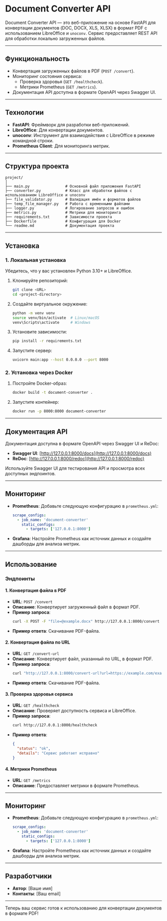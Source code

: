 
# Document Converter API

Document Converter API — это веб-приложение на основе FastAPI для конвертации документов (DOC, DOCX, XLS, XLSX) в формат PDF с использованием LibreOffice и `unoconv`. Сервис предоставляет REST API для обработки локально загруженных файлов.

---

## **Функциональность**

- Конвертация загруженных файлов в PDF (`POST /convert`).
- Мониторинг состояния сервиса:
  - Проверка здоровья (`GET /healthcheck`).
  - Метрики Prometheus (`GET /metrics`).
- Документация API доступна в формате OpenAPI через Swagger UI.

---

## **Технологии**

- **FastAPI**: Фреймворк для разработки веб-приложений.
- **LibreOffice**: Для конвертации документов.
- **unoconv**: Инструмент для взаимодействия с LibreOffice в режиме командной строки.
- **Prometheus Client**: Для мониторинга метрик.
---

## **Структура проекта**

```
project/
│
├── main.py                # Основной файл приложения FastAPI
├── converter.py           # Класс для обработки файлов с использованием LibreOffice и unoconv
├── file_validator.py      # Валидация имён и форматов файлов
├── temp_file_manager.py   # Работа с временными файлами
├── logger.py              # Логирование запросов и ошибок
├── metrics.py             # Метрики для мониторинга
├── requirements.txt       # Зависимости проекта
├── Dockerfile             # Конфигурация для Docker
└── readme.md              # Документация проекта
```

---

## **Установка**

### **1. Локальная установка**

Убедитесь, что у вас установлен Python 3.10+ и LibreOffice.

1. Клонируйте репозиторий:
   ```bash
   git clone <URL>
   cd <project-directory>
   ```

2. Создайте виртуальное окружение:
   ```bash
   python -m venv venv
   source venv/bin/activate  # Linux/macOS
   venv\Scripts\activate     # Windows
   ```

3. Установите зависимости:
   ```bash
   pip install -r requirements.txt
   ```

4. Запустите сервер:
   ```bash
   uvicorn main:app --host 0.0.0.0 --port 8000
   ```

### **2. Установка через Docker**

1. Постройте Docker-образ:
   ```bash
   docker build -t document-converter .
   ```

2. Запустите контейнер:
   ```bash
   docker run -p 8000:8000 document-converter
   ```

---

## **Документация API**

Документация доступна в формате OpenAPI через Swagger UI и ReDoc:
- **Swagger UI**: [http://127.0.0.1:8000/docs](http://127.0.0.1:8000/docs)
- **ReDoc**: [http://127.0.0.1:8000/redoc](http://127.0.0.1:8000/redoc)

Используйте Swagger UI для тестирования API и просмотра всех доступных эндпоинтов.

---

## **Мониторинг**

- **Prometheus**:
  Добавьте следующую конфигурацию в `prometheus.yml`:
  ```yaml
  scrape_configs:
    - job_name: 'document-converter'
      static_configs:
        - targets: ['127.0.0.1:8000']
  ```

- **Grafana**:
  Настройте Prometheus как источник данных и создайте дашборды для анализа метрик.

---

## **Использование**

### **Эндпоинты**

#### **1. Конвертация файла в PDF**
- **URL**: `POST /convert`
- **Описание**: Конвертирует загруженный файл в формат PDF.
- **Пример запроса**:
  ```bash
  curl -X POST -F "file=@example.docx" http://127.0.0.1:8000/convert
  ```
- **Пример ответа**: Скачивание PDF-файла.

#### **2. Конвертация файла по URL**
- **URL**: `GET /convert-url`
- **Описание**: Конвертирует файл, указанный по URL, в формат PDF.
- **Пример запроса**:
  ```bash
  curl "http://127.0.0.1:8000/convert-url?url=https://example.com/example.docx"
  ```
- **Пример ответа**: Скачивание PDF-файла.

#### **3. Проверка здоровья сервиса**
- **URL**: `GET /healthcheck`
- **Описание**: Проверяет доступность сервиса и LibreOffice.
- **Пример запроса**:
  ```bash
  curl http://127.0.0.1:8000/healthcheck
  ```
- **Пример ответа**:
  ```json
  {
    "status": "ok",
    "details": "Сервис работает исправно"
  }
  ```

#### **4. Метрики Prometheus**
- **URL**: `GET /metrics`
- **Описание**: Предоставляет метрики в формате Prometheus.

---

## **Мониторинг**

- **Prometheus**:
  Добавьте следующую конфигурацию в `prometheus.yml`:
  ```yaml
  scrape_configs:
    - job_name: 'document-converter'
      static_configs:
        - targets: ['127.0.0.1:8000']
  ```

- **Grafana**:
  Настройте Prometheus как источник данных и создайте дашборды для анализа метрик.

---

## **Разработчики**

- **Автор**: [Ваше имя]
- **Контакты**: [Ваш email]

---

Теперь ваш сервис готов к использованию для конвертации документов в формате PDF!
